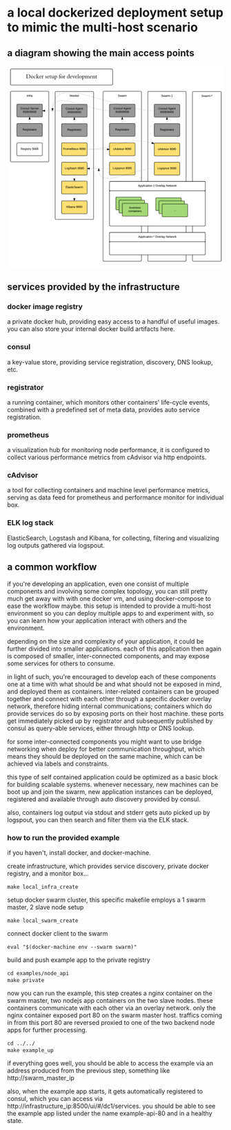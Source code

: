 # a local dockerized deployment setup to mimic the multi-host scenario

## a diagram showing the main access points
![infrastructure diagram](/infrastructure-dev-diagram.png?raw=true "Infrastructure diagram")

## services provided by the infrastructure
### docker image registry
a private docker hub, providing easy access to a handful of useful images. you can also store your internal docker build artifacts here.
### consul
a key-value store, providing service registration, discovery, DNS lookup, etc.
### registrator
a running container, which monitors other containers' life-cycle events, combined with a predefined set of meta data, provides auto service registration.
### prometheus
a visualization hub for monitoring node performance, it is configured to collect various performance metrics from cAdvisor via http endpoints.
### cAdvisor
a tool for collecting containers and machine level performance metrics, serving as data feed for prometheus and performance monitor for individual box.
### ELK log stack
ElasticSearch, Logstash and Kibana, for collecting, filtering and visualizing log outputs gathered via logspout.

## a common workflow
if you're developing an application, even one consist of multiple components and involving some complex topology, you can still pretty much get away with with one docker vm, and using docker-compose to ease the workflow maybe. this setup is intended to provide a multi-host environment so you can deploy multiple apps to and experiment with, so you can learn how your application interact with others and the environment.

depending on the size and complexity of your application, it could be further divided into smaller applications. each of this application then again is composed of smaller, inter-connected components, and may expose some services for others to consume.

in light of such, you're encouraged to develop each of these components one at a time with what should be and what should not be exposed in mind, and deployed them as containers. inter-related containers can be grouped together and connect with each other through a specific docker overlay network, therefore hiding internal communications; containers which do provide services do so by exposing ports on their host machine. these ports get immediately picked up by registrator and subsequently published by consul as query-able services, either through http or DNS lookup.

for some inter-connected components you might want to use bridge networking when deploy for better communication throughput, which means they should be deployed on the same machine, which can be achieved via labels and constraints.

this type of self contained application could be optimized as a basic block for building scalable systems. whenever necessary, new machines can be boot up and join the swarm, new application instances can be deployed, registered and available through auto discovery provided by consul.

also, containers log output via stdout and stderr gets auto picked up by logspout, you can then search and filter them via the ELK stack.

### how to run the provided example
if you haven't, install docker, and docker-machine.

create infrastructure, which provides service discovery, private docker registry, and a monitor box...
```shell
make local_infra_create
```
setup docker swarm cluster, this specific makefile employs a 1 swarm master, 2 slave node setup
```shell
make local_swarm_create
```
connect docker client to the swarm
```shell
eval "$(docker-machine env --swarm swarm)"
```
build and push example app to the private registry
```shell
cd examples/node_api
make private
```
now you can run the example, this step creates a nginx container on the swarm master, two nodejs app containers on the two slave nodes. these containers communicate with each other via an overlay network. only the nginx container exposed port 80 on the swarm master host. traffics coming in from this port 80 are reversed proxied to one of the two backend node apps for further processing.
```shell
cd ../../
make example_up
```
if everything goes well, you should be able to access the example via an address produced from the previous step, something like http://swarm_master_ip

also, when the example app starts, it gets automatically registered to consul, which you can access via http://infrastructure_ip:8500/ui/#/dc1/services. you should be able to see the example app listed under the name example-api-80 and in a healthy state.
